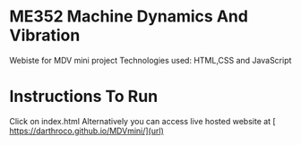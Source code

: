 # ME352 Machine Dynamics And Vibration
Webiste for MDV mini project 
Technologies used:
HTML,CSS and JavaScript

# Instructions To Run
Click on index.html
Alternatively you can access live hosted website at [ https://darthroco.github.io/MDVmini/](url)
